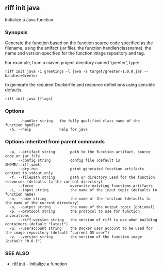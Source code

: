 ## riff init java

Initialize a Java function

### Synopsis


Generate the function based on the function source code specified as the filename, using the artifact (jar file),
  the function handler(classname), the name and version specified for the function image repository and tag. 

For example, from a maven project directory named 'greeter', type:

    riff init java -i greetings -l java -a target/greeter-1.0.0.jar --handler=Greeter

to generate the required Dockerfile and resource definitions using sensible defaults.

```
riff init java [flags]
```

### Options

```
      --handler string   the fully qualified class name of the function handler
  -h, --help             help for java
```

### Options inherited from parent commands

```
  -a, --artifact string       path to the function artifact, source code or jar file
      --config string         config file (default is $HOME/.riff.yaml)
      --dry-run               print generated function artifacts content to stdout only
  -f, --filepath string       path or directory used for the function resources (defaults to the current directory)
      --force                 overwrite existing functions artifacts
  -i, --input string          the name of the input topic (defaults to function name)
  -n, --name string           the name of the function (defaults to the name of the current directory)
  -o, --output string         the name of the output topic (optional)
  -p, --protocol string       the protocol to use for function invocations
      --riff-version string   the version of riff to use when building containers (default "latest")
  -u, --useraccount string    the Docker user account to be used for the image repository (default "current OS user")
  -v, --version string        the version of the function image (default "0.0.1")
```

### SEE ALSO
* [riff init](riff_init.md)	 - Initialize a function

